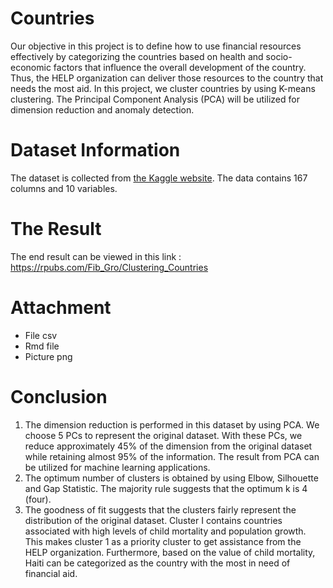 # Countries

Our objective in this project is to define how to use financial resources effectively by categorizing the countries based on health and socio-economic factors that influence the overall development of the country. Thus, the HELP organization can deliver those resources to the country that needs the most aid. In this project, we cluster countries by using K-means clustering. The Principal Component Analysis (PCA) will be utilized for dimension reduction and anomaly detection.  

# Dataset Information 

The dataset is collected from [the Kaggle website](https://www.kaggle.com/rohan0301/unsupervised-learning-on-country-data?select=data-dictionary.csv). The data contains 167 columns and 10 variables. 

# The Result 

The end result can be viewed in this link : https://rpubs.com/Fib_Gro/Clustering_Countries

# Attachment 

- File csv
- Rmd file
- Picture png

# Conclusion 

1. The dimension reduction is performed in this dataset by using PCA. We choose 5 PCs to represent the original dataset. With these PCs, we reduce approximately 45% of the dimension from the original dataset while retaining almost 95% of the information. The result from PCA can be utilized for machine learning applications.
2. The optimum number of clusters is obtained by using Elbow, Silhouette and Gap Statistic. The majority rule suggests that the optimum k is 4 (four).
3. The goodness of fit suggests that the clusters fairly represent the distribution of the original dataset.
Cluster I contains countries associated with high levels of child mortality and population growth. This makes cluster 1 as a priority cluster to get assistance from the HELP organization. Furthermore, based on the value of child mortality, Haiti can be categorized as the country with the most in need of financial aid.

